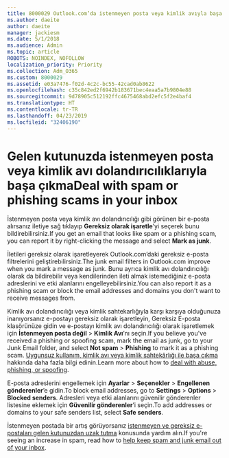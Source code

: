 ```yaml
---
title: 8000029 Outlook.com’da istenmeyen posta veya kimlik avıyla başa çıkma
ms.author: daeite
author: daeite
manager: jackiesm
ms.date: 5/1/2018
ms.audience: Admin
ms.topic: article
ROBOTS: NOINDEX, NOFOLLOW
localization_priority: Priority
ms.collection: Adm_O365
ms.custom: 8000029
ms.assetid: e03a7476-f02d-4c2c-bc55-42cad0ab8622
ms.openlocfilehash: c35c842ed2f6942b183671bec4eaa5a7b9804e88
ms.sourcegitcommit: 9d78905c512192ffc4675468abd2efc5f2e4baf4
ms.translationtype: HT
ms.contentlocale: tr-TR
ms.lasthandoff: 04/23/2019
ms.locfileid: "32406190"
---
```

# <a name="deal-with-spam-or-phishing-scams-in-your-inbox"></a><span data-ttu-id="061db-102">Gelen kutunuzda istenmeyen posta veya kimlik avı dolandırıcılıklarıyla başa çıkma</span><span class="sxs-lookup"><span data-stu-id="061db-102">Deal with spam or phishing scams in your inbox</span></span>

<span data-ttu-id="061db-103">İstenmeyen posta veya kimlik avı dolandırıcılığı gibi görünen bir e-posta alırsanız iletiye sağ tıklayıp **Gereksiz olarak işaretle**’yi seçerek bunu bildirebilirsiniz.</span><span class="sxs-lookup"><span data-stu-id="061db-103">If you get an email that looks like spam or a phishing scam, you can report it by right-clicking the message and select **Mark as junk**.</span></span> 
  
<span data-ttu-id="061db-104">İletileri gereksiz olarak işaretleyerek Outlook.com’daki gereksiz e-posta filtrelerini geliştirebilirsiniz.</span><span class="sxs-lookup"><span data-stu-id="061db-104">The junk email filters in Outlook.com improve when you mark a message as junk.</span></span> <span data-ttu-id="061db-105">Bunu ayrıca kimlik avı dolandırıcılığı olarak da bildirebilir veya kendilerinden ileti almak istemediğiniz e-posta adreslerini ve etki alanlarını engelleyebilirsiniz.</span><span class="sxs-lookup"><span data-stu-id="061db-105">You can also report it as a phishing scam or block the email addresses and domains you don't want to receive messages from.</span></span>
  
<span data-ttu-id="061db-106">Kimlik avı dolandırıcılığı veya kimlik sahtekarlığıyla karşı karşıya olduğunuza inanıyorsanız e-postayı gereksiz olarak işaretleyin, Gereksiz E-posta klasörünüze gidin ve e-postayı kimlik avı dolandırıcılığı olarak işaretlemek için **İstenmeyen posta değil** \> **Kimlik Avı**’nı seçin.</span><span class="sxs-lookup"><span data-stu-id="061db-106">If you believe you've received a phishing or spoofing scam, mark the email as junk, go to your Junk Email folder, and select **Not spam** \> **Phishing** to mark it as a phishing scam.</span></span> <span data-ttu-id="061db-107">[Uygunsuz kullanım, kimlik avı veya kimlik sahtekârlığı ile başa çıkma](https://go.microsoft.com/fwlink/p/?linkid=873139) hakkında daha fazla bilgi edinin.</span><span class="sxs-lookup"><span data-stu-id="061db-107">Learn more about how to [deal with abuse, phishing, or spoofing](https://go.microsoft.com/fwlink/p/?linkid=873139).</span></span>
  
<span data-ttu-id="061db-108">E-posta adreslerini engellemek için **Ayarlar** \> **Seçenekler** \> **Engellenen gönderenler**’e gidin.</span><span class="sxs-lookup"><span data-stu-id="061db-108">To block email addresses, go to **Settings** \> **Options** \> **Blocked senders**.</span></span> <span data-ttu-id="061db-109">Adresleri veya etki alanlarını güvenilir gönderenler listesine eklemek için **Güvenilir gönderenler**’i seçin.</span><span class="sxs-lookup"><span data-stu-id="061db-109">To add addresses or domains to your safe senders list, select **Safe senders**.</span></span> 
  
<span data-ttu-id="061db-110">İstenmeyen postada bir artış görüyorsanız [istenmeyen ve gereksiz e-postaları gelen kutunuzdan uzak tutma](https://go.microsoft.com/fwlink/p/?linkid=873140) konusunda yardım alın.</span><span class="sxs-lookup"><span data-stu-id="061db-110">If you're seeing an increase in spam, read how to [help keep spam and junk email out of your inbox](https://go.microsoft.com/fwlink/p/?linkid=873140).</span></span>
  

